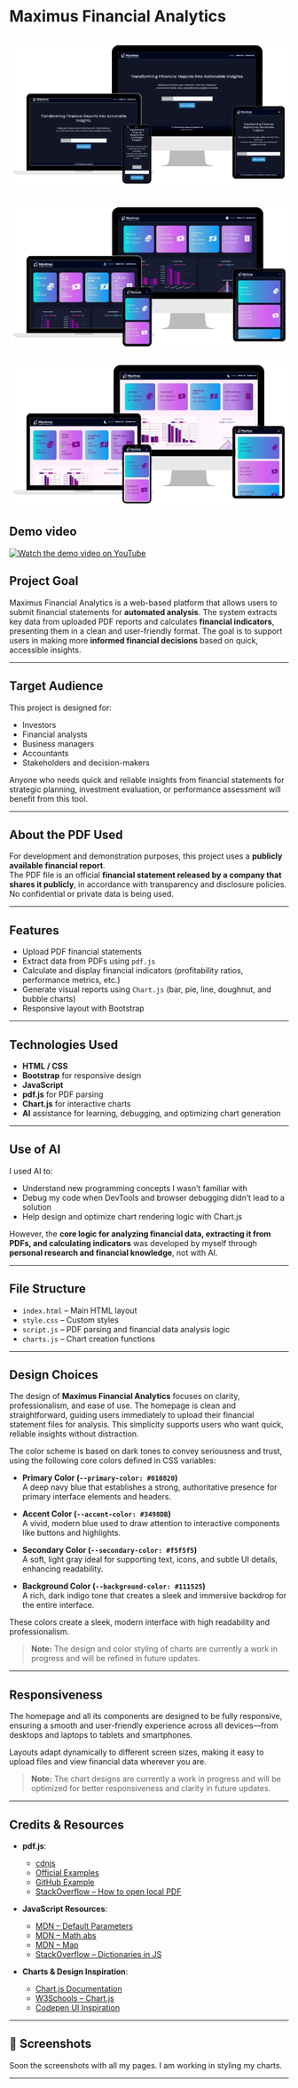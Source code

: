 # Maximus Financial Analytics
![Mock-up Homepage](assets/images/Maximus-MockUp-Homepage.webp)
---
![Mock-up Homepage](assets/images/Maximus-MockUp-Charts.webp)
---
![Mock-up Homepage](assets/images/Maximus-MockUp-Charts-light-theme.webp)

## Demo video

[![Watch the demo video on YouTube](https://img.youtube.com/vi/wREyLs9gU-g/0.jpg)](https://www.youtube.com/watch?v=wREyLs9gU-g)


## Project Goal

Maximus Financial Analytics is a web-based platform that allows users to submit financial statements for **automated analysis**. The system extracts key data from uploaded PDF reports and calculates **financial indicators**, presenting them in a clean and user-friendly format. The goal is to support users in making more **informed financial decisions** based on quick, accessible insights.

---

## Target Audience

This project is designed for:

- Investors  
- Financial analysts  
- Business managers  
- Accountants  
- Stakeholders and decision-makers  

Anyone who needs quick and reliable insights from financial statements for strategic planning, investment evaluation, or performance assessment will benefit from this tool.

---

## About the PDF Used

For development and demonstration purposes, this project uses a **publicly available financial report**.  
The PDF file is an official **financial statement released by a company that shares it publicly**, in accordance with transparency and disclosure policies. No confidential or private data is being used.

---

## Features

- Upload PDF financial statements  
- Extract data from PDFs using `pdf.js`  
- Calculate and display financial indicators (profitability ratios, performance metrics, etc.)  
- Generate visual reports using `Chart.js` (bar, pie, line, doughnut, and bubble charts)  
- Responsive layout with Bootstrap  

---

## Technologies Used

- **HTML / CSS**  
- **Bootstrap** for responsive design  
- **JavaScript**  
- **pdf.js** for PDF parsing  
- **Chart.js** for interactive charts  
- **AI** assistance for learning, debugging, and optimizing chart generation  

---

## Use of AI

I used AI to:

- Understand new programming concepts I wasn’t familiar with  
- Debug my code when DevTools and browser debugging didn’t lead to a solution  
- Help design and optimize chart rendering logic with Chart.js  

However, the **core logic for analyzing financial data, extracting it from PDFs, and calculating indicators** was developed by myself through **personal research and financial knowledge**, not with AI.

---

## File Structure

- `index.html` – Main HTML layout  
- `style.css` – Custom styles  
- `script.js` – PDF parsing and financial data analysis logic  
- `charts.js` – Chart creation functions  

---

## Design Choices

The design of **Maximus Financial Analytics** focuses on clarity, professionalism, and ease of use. The homepage is clean and straightforward, guiding users immediately to upload their financial statement files for analysis. This simplicity supports users who want quick, reliable insights without distraction.

The color scheme is based on dark tones to convey seriousness and trust, using the following core colors defined in CSS variables:

- **Primary Color (`--primary-color: #010820`)**  
  A deep navy blue that establishes a strong, authoritative presence for primary interface elements and headers.

- **Accent Color (`--accent-color: #3498DB`)**  
  A vivid, modern blue used to draw attention to interactive components like buttons and highlights.

- **Secondary Color (`--secondary-color: #f5f5f5`)**  
  A soft, light gray ideal for supporting text, icons, and subtle UI details, enhancing readability.

- **Background Color (`--background-color: #111525`)**  
  A rich, dark indigo tone that creates a sleek and immersive backdrop for the entire interface.

These colors create a sleek, modern interface with high readability and professionalism.

> **Note:** The design and color styling of charts are currently a work in progress and will be refined in future updates.

---

## Responsiveness

The homepage and all its components are designed to be fully responsive, ensuring a smooth and user-friendly experience across all devices—from desktops and laptops to tablets and smartphones.

Layouts adapt dynamically to different screen sizes, making it easy to upload files and view financial data wherever you are.

> **Note:** The chart designs are currently a work in progress and will be optimized for better responsiveness and clarity in future updates.

--- 

## Credits & Resources

- **pdf.js**:  
  - [cdnjs](https://cdnjs.com/libraries/pdf.js/5.0.375)  
  - [Official Examples](https://mozilla.github.io/pdf.js/examples/)  
  - [GitHub Example](https://github.com/pescad085/PDFJSLibrary/blob/main/loadPDF.html)  
  - [StackOverflow – How to open local PDF](https://stackoverflow.com/questions/22048395/how-to-open-a-local-pdf-in-pdfjs-using-file-input)

- **JavaScript Resources**:  
  - [MDN – Default Parameters](https://developer.mozilla.org/en-US/docs/Web/JavaScript/Reference/Functions/Default_parameters)  
  - [MDN – Math.abs](https://developer.mozilla.org/en-US/docs/Web/JavaScript/Reference/Global_Objects/Math/abs)  
  - [MDN – Map](https://developer.mozilla.org/en-US/docs/Web/JavaScript/Reference/Global_Objects/Map)  
  - [StackOverflow – Dictionaries in JS](https://stackoverflow.com/questions/3559070/are-there-dictionaries-in-javascript-like-python)

- **Charts & Design Inspiration**:  
  - [Chart.js Documentation](https://www.chartjs.org/docs/latest/)  
  - [W3Schools – Chart.js](https://www.w3schools.com/js/js_graphics_chartjs.asp)  
  - [Codepen UI Inspiration](https://codepen.io/haiiaaa/pen/rNVbmYy)

---

## 📸 Screenshots

Soon the screenshots with all my pages. I am working in styling my charts.

---





